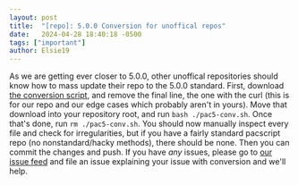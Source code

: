```yaml
---
layout: post
title:  "[repo]: 5.0.0 Conversion for unoffical repos"
date:   2024-04-28 18:40:18 -0500
tags: ["important"]
author: Elsie19
---
```


As we are getting ever closer to 5.0.0, other unoffical repositories should know how to mass update their repo to the 5.0.0 standard. First, download [the conversion script][conversion-script], and remove the final line, the one with the curl (this is for our repo and our edge cases which probably aren't in yours). Move that download into your repository root, and run `bash ./pac5-conv.sh`. Once that's done, run `rm ./pac5-conv.sh`. You should now manually inspect every file and check for irregularities, but if you have a fairly standard pacscript repo (no nonstandard/hacky methods), there should be none. Then you can commit the changes and push. If you have *any* issues, please go to [our issue feed][issue-feed] and file an issue explaining your issue with conversion and we'll help.


[conversion-script]: https://raw.githubusercontent.com/oklopfer/debs/master/misc/pac5-conv.sh "The raw link to our conversion script"
[issue-feed]: https://github.com/pacstall/pacstall-programs/issues "Pacstall programs issue page"
